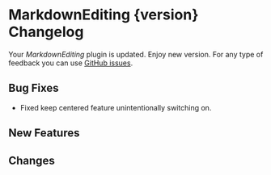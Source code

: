 # MarkdownEditing {version} Changelog

Your _MarkdownEditing_ plugin is updated. Enjoy new version. For any type of feedback you can use [GitHub issues][issues].

## Bug Fixes

* Fixed keep centered feature unintentionally switching on.

## New Features

## Changes

[issues]: https://github.com/SublimeText-Markdown/MarkdownEditing/issues
